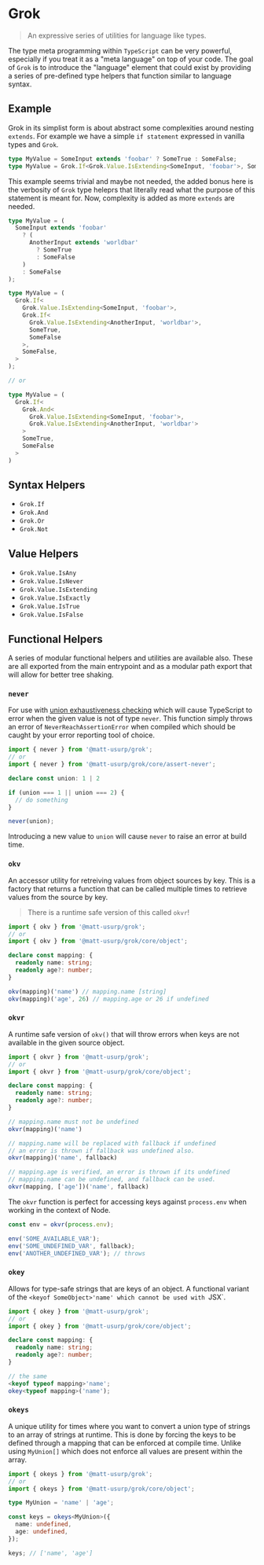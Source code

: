 # Grok

> An expressive series of utilities for language like types.

The type meta programming within `TypeScript` can be very powerful, especially if you treat it as a "meta language" on top of your code.
The goal of `Grok` is to introduce the "language" element that could exist by providing a series of pre-defined type helpers that function similar to language syntax.

## Example

Grok in its simplist form is about abstract some complexities around nesting `extends`.
For example we have a simple `if statement` expressed in vanilla types and `Grok`.

```ts
type MyValue = SomeInput extends 'foobar' ? SomeTrue : SomeFalse;
type MyValue = Grok.If<Grok.Value.IsExtending<SomeInput, 'foobar'>, SomeTrue, SomeFalse>;
```

This example seems trivial and maybe not needed, the added bonus here is the verbosity of `Grok` type heleprs that literally read what the purpose of this statement is meant for.
Now, complexity is added as more `extends` are needed.

```ts
type MyValue = (
  SomeInput extends 'foobar'
    ? (
      AnotherInput extends 'worldbar'
        ? SomeTrue
        : SomeFalse
    )
    : SomeFalse
);

type MyValue = (
  Grok.If<
    Grok.Value.IsExtending<SomeInput, 'foobar'>,
    Grok.If<
      Grok.Value.IsExtending<AnotherInput, 'worldbar'>,
      SomeTrue,
      SomeFalse
    >,
    SomeFalse,
  >
);

// or

type MyValue = (
  Grok.If<
    Grok.And<
      Grok.Value.IsExtending<SomeInput, 'foobar'>,
      Grok.Value.IsExtending<AnotherInput, 'worldbar'>
    >
    SomeTrue,
    SomeFalse
  >
)
```

## Syntax Helpers

- `Grok.If`
- `Grok.And`
- `Grok.Or`
- `Grok.Not`

## Value Helpers

- `Grok.Value.IsAny`
- `Grok.Value.IsNever`
- `Grok.Value.IsExtending`
- `Grok.Value.IsExactly`
- `Grok.Value.IsTrue`
- `Grok.Value.IsFalse`

## Functional Helpers

A series of modular functional helpers and utilities are available also.
These are all exported from the main entrypoint and as a modular path export that will allow for better tree shaking.

### `never`

For use with [union exhaustiveness checking](https://www.typescriptlang.org/docs/handbook/unions-and-intersections.html#union-exhaustiveness-checking) which will cause TypeScript to error when the given value is not of type `never`.
This function simply throws an error of `NeverReachAssertionError` when compiled which should be caught by your error reporting tool of choice.

```ts
import { never } from '@matt-usurp/grok';
// or
import { never } from '@matt-usurp/grok/core/assert-never';

declare const union: 1 | 2

if (union === 1 || union === 2) {
  // do something
}

never(union);
```

Introducing a new value to `union` will cause `never` to raise an error at build time.

### `okv`

An accessor utility for retreiving values from object sources by key.
This is a factory that returns a function that can be called multiple times to retrieve values from the source by key.

> There is a runtime safe version of this called `okvr`!

```ts
import { okv } from '@matt-usurp/grok';
// or
import { okv } from '@matt-usurp/grok/core/object';

declare const mapping: {
  readonly name: string;
  readonly age?: number;
}

okv(mapping)('name') // mapping.name [string]
okv(mapping)('age', 26) // mapping.age or 26 if undefined
```

### `okvr`

A runtime safe version of `okv()` that will throw errors when keys are not available in the given source object.

```ts
import { okvr } from '@matt-usurp/grok';
// or
import { okvr } from '@matt-usurp/grok/core/object';

declare const mapping: {
  readonly name: string;
  readonly age?: number;
}

// mapping.name must not be undefined
okvr(mapping)('name')

// mapping.name will be replaced with fallback if undefined
// an error is thrown if fallback was undefined also.
okvr(mapping)('name', fallback)

// mapping.age is verified, an error is thrown if its undefined
// mapping.name can be undefined, and fallback can be used.
okvr(mapping, ['age'])('name', fallback)
```

The `okvr` function is perfect for accessing keys against `process.env` when working in the context of Node.

```ts
const env = okvr(process.env);

env('SOME_AVAILABLE_VAR');
env('SOME_UNDEFINED_VAR', fallback);
env('ANOTHER_UNDEFINED_VAR'); // throws
```

### `okey`

Allows for type-safe strings that are keys of an object.
A functional variant of the `<keyof SomeObject>'name' which cannot be used with `JSX`.

```ts
import { okey } from '@matt-usurp/grok';
// or
import { okey } from '@matt-usurp/grok/core/object';

declare const mapping: {
  readonly name: string;
  readonly age?: number;
}

// the same
<keyof typeof mapping>'name';
okey<typeof mapping>('name');
```

### `okeys`

A unique utility for times where you want to convert a union type of strings to an array of strings at runtime.
This is done by forcing the keys to be defined through a mapping that can be enforced at compile time.
Unlike using `MyUnion[]` which does not enforce all values are present within the array.

```ts
import { okeys } from '@matt-usurp/grok';
// or
import { okeys } from '@matt-usurp/grok/core/object';

type MyUnion = 'name' | 'age';

const keys = okeys<MyUnion>({
  name: undefined,
  age: undefined,
});

keys; // ['name', 'age']
```
